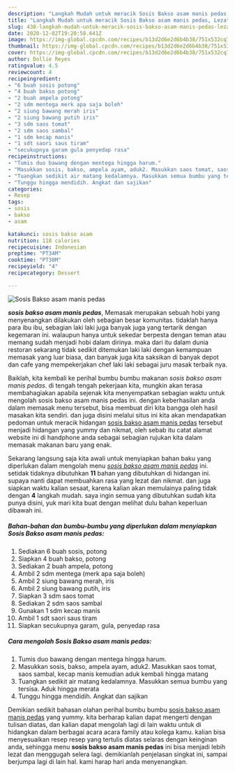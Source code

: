 ```yaml
---
description: "Langkah Mudah untuk meracik Sosis Bakso asam manis pedas, Lezat Sekali"
title: "Langkah Mudah untuk meracik Sosis Bakso asam manis pedas, Lezat Sekali"
slug: 438-langkah-mudah-untuk-meracik-sosis-bakso-asam-manis-pedas-lezat-sekali
date: 2020-12-02T19:20:58.641Z
image: https://img-global.cpcdn.com/recipes/b13d2d6e2d6b4b38/751x532cq70/sosis-bakso-asam-manis-pedas-foto-resep-utama.jpg
thumbnail: https://img-global.cpcdn.com/recipes/b13d2d6e2d6b4b38/751x532cq70/sosis-bakso-asam-manis-pedas-foto-resep-utama.jpg
cover: https://img-global.cpcdn.com/recipes/b13d2d6e2d6b4b38/751x532cq70/sosis-bakso-asam-manis-pedas-foto-resep-utama.jpg
author: Dollie Reyes
ratingvalue: 4.5
reviewcount: 4
recipeingredient:
- "6 buah sosis potong"
- "4 buah bakso potong"
- "2 buah ampela potong"
- "2 sdm mentega merk apa saja boleh"
- "2 siung bawang merah iris"
- "2 siung bawang putih iris"
- "3 sdm saos tomat"
- "2 sdm saos sambal"
- "1 sdm kecap manis"
- "1 sdt saori saus tiram"
- "secukupnya garam gula penyedap rasa"
recipeinstructions:
- "Tumis duo bawang dengan mentega hingga harum."
- "Masukkan sosis, bakso, ampela ayam, aduk2. Masukkan saos tomat, saos sambal, kecap manis kemudian aduk kembali hingga matang"
- "Tuangkan sedikit air matang kedalamnya. Masukkan semua bumbu yang tersisa. Aduk hingga merata"
- "Tunggu hingga mendidih. Angkat dan sajikan"
categories:
- Resep
tags:
- sosis
- bakso
- asam

katakunci: sosis bakso asam 
nutrition: 118 calories
recipecuisine: Indonesian
preptime: "PT34M"
cooktime: "PT30M"
recipeyield: "4"
recipecategory: Dessert

---
```



![Sosis Bakso asam manis pedas](https://img-global.cpcdn.com/recipes/b13d2d6e2d6b4b38/751x532cq70/sosis-bakso-asam-manis-pedas-foto-resep-utama.jpg)

<b><i>sosis bakso asam manis pedas</i></b>, Memasak merupakan sebuah hobi yang menyenangkan dilakukan oleh sebagian besar komunitas. tidaklah hanya para ibu ibu, sebagian laki laki juga banyak juga yang tertarik dengan kegemaran ini. walaupun hanya untuk sekedar berpesta dengan teman atau memang sudah menjadi hobi dalam dirinya. maka dari itu dalam dunia restoran sekarang tidak sedikit ditemukan laki laki dengan kemampuan memasak yang luar biasa, dan banyak juga kita saksikan di banyak depot dan cafe yang mempekerjakan chef laki laki sebagai juru masak terbaik nya.

Baiklah, kita kembali ke perihal bumbu bumbu makanan <i>sosis bakso asam manis pedas</i>. di tengah tengah pekerjaan kita, mungkin akan terasa membahagiakan apabila sejenak kita menyempatkan sebagian waktu untuk mengolah sosis bakso asam manis pedas ini. dengan keberhasilan anda dalam memasak menu tersebut, bisa membuat diri kita bangga oleh hasil masakan kita sendiri. dan juga disini melalui situs ini kita akan mendapatkan pedoman untuk meracik hidangan <u>sosis bakso asam manis pedas</u> tersebut menjadi hidangan yang yummy dan nikmat, oleh sebab itu catat alamat website ini di handphone anda sebagai sebagian rujukan kita dalam memasak makanan baru yang enak.




Sekarang langsung saja kita awali untuk menyiapkan bahan baku yang diperlukan dalam mengolah menu <u><i>sosis bakso asam manis pedas</i></u> ini. setidak tidaknya dibutuhkan <b>11</b> bahan yang dibutuhkan di hidangan ini. supaya nanti dapat membuahkan rasa yang lezat dan nikmat. dan juga siapkan waktu kalian sesaat, karena kalian akan memulainya paling tidak dengan <b>4</b> langkah mudah. saya ingin semua yang dibutuhkan sudah kita punya disini, yuk mari kita buat dengan melihat dulu bahan keperluan dibawah ini.

<!--inarticleads1-->

##### Bahan-bahan dan bumbu-bumbu yang diperlukan dalam menyiapkan Sosis Bakso asam manis pedas:

1. Sediakan 6 buah sosis, potong
1. Siapkan 4 buah bakso, potong
1. Sediakan 2 buah ampela, potong
1. Ambil 2 sdm mentega (merk apa saja boleh)
1. Ambil 2 siung bawang merah, iris
1. Ambil 2 siung bawang putih, iris
1. Siapkan 3 sdm saos tomat
1. Sediakan 2 sdm saos sambal
1. Gunakan 1 sdm kecap manis
1. Ambil 1 sdt saori saus tiram
1. Siapkan secukupnya garam, gula, penyedap rasa




<!--inarticleads2-->

##### Cara mengolah Sosis Bakso asam manis pedas:

1. Tumis duo bawang dengan mentega hingga harum.
1. Masukkan sosis, bakso, ampela ayam, aduk2. Masukkan saos tomat, saos sambal, kecap manis kemudian aduk kembali hingga matang
1. Tuangkan sedikit air matang kedalamnya. Masukkan semua bumbu yang tersisa. Aduk hingga merata
1. Tunggu hingga mendidih. Angkat dan sajikan




Demikian sedikit bahasan olahan perihal bumbu bumbu <u>sosis bakso asam manis pedas</u> yang yummy. kita berharap kalian dapat mengerti dengan tulisan diatas, dan kalian dapat mengolah lagi di lain waktu untuk di hidangkan dalam berbagai acara acara family atau kolega kamu. kalian bisa menyesuaikan resep resep yang tertulis diatas selaras dengan keinginan anda, sehingga menu <b>sosis bakso asam manis pedas</b> ini bisa menjadi lebih lezat dan menggugah selera lagi. demikianlah penjelasan singkat ini, sampai berjumpa lagi di lain hal. kami harap hari anda menyenangkan.
